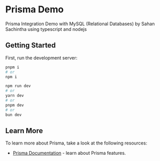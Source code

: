 # Prisma Demo

Prisma Integration Demo with MySQL (Relational Databases) by Sahan Sachintha using typescript and nodejs

## Getting Started

First, run the development server:

```bash
pnpm i
# or
npm i
```

```bash
npm run dev
# or
yarn dev
# or
pnpm dev
# or
bun dev
```

## Learn More

To learn more about Prisma, take a look at the following resources:

- [Prisma Documentation](https://www.prisma.io/docs/getting-started) - learn about Prisma features.
